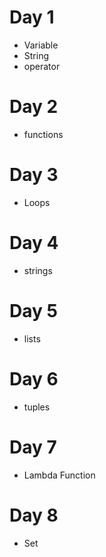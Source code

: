 # Day 1
- Variable
- String
- operator
# Day 2
- functions
# Day 3
- Loops
# Day 4
- strings
# Day 5
- lists
# Day 6
- tuples
# Day 7
- Lambda Function
# Day 8
- Set
